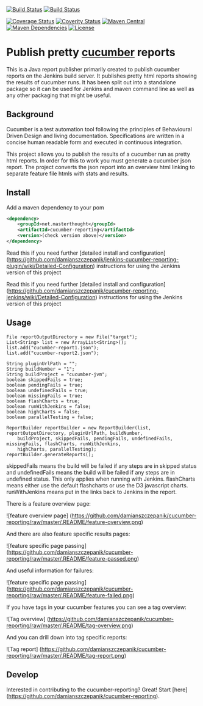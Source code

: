 [![Build Status](https://img.shields.io/travis/damianszczepanik/cucumber-reporting.svg)](https://travis-ci.org/damianszczepanik/cucumber-reporting)
[![Build Status](https://img.shields.io/appveyor/ci/damianszczepanik/cucumber-reporting.svg)](https://ci.appveyor.com/project/damianszczepanik/cucumber-reporting/history)

[![Coverage Status](https://img.shields.io/codecov/c/github/damianszczepanik/cucumber-reporting/master.svg)](https://codecov.io/github/damianszczepanik/cucumber-reporting)
[![Coverity Status](https://scan.coverity.com/projects/6166/badge.svg)](https://scan.coverity.com/projects/damianszczepanik-cucumber-reporting)
[![Maven Central](https://img.shields.io/maven-central/v/net.masterthought/cucumber-reporting.svg)](http://search.maven.org/#search|gav|1|g%3A%22net.masterthought%22%20AND%20a%3A%22cucumber-reporting%22)
[![Maven Dependencies](https://www.versioneye.com/user/projects/55c5301d653762001a0035ed/badge.svg)](https://www.versioneye.com/user/projects/55c5301d653762001a0035ed?child=summary)
[![License](https://img.shields.io/badge/license-GNU%20LGPL%20v2.1-blue.svg)](https://raw.githubusercontent.com/damianszczepanik/cucumber-reporting/master/LICENCE)

# Publish pretty [cucumber](http://cukes.info/) reports

This is a Java report publisher primarily created to publish cucumber reports on the Jenkins build server. It publishes pretty html reports showing the results of cucumber runs. It has been split out into a standalone package so it can be used for Jenkins and maven command line as well as any other packaging that might be useful.

## Background

Cucumber is a test automation tool following the principles of Behavioural Driven Design and living documentation. Specifications are written in a concise human readable form and executed in continuous integration.

This project allows you to publish the results of a cucumber run as pretty html reports. In order for this to work you must generate a cucumber json report. The project converts the json report into an overview html linking to separate feature file htmls with stats and results.

## Install

Add a maven dependency to your pom
```xml
<dependency>
    <groupId>net.masterthought</groupId>
    <artifactId>cucumber-reporting</artifactId>
    <version>(check version above)</version>
</dependency>
```
Read this if you need further [detailed install and configuration]
(https://github.com/damianszczepanik/jenkins-cucumber-reporting-plugin/wiki/Detailed-Configuration) instructions for using the Jenkins version of this project

Read this if you need further  [detailed install and configuration]
(https://github.com/damianszczepanik/cucumber-reporting-jenkins/wiki/Detailed-Configuration) instructions for using the Jenkins version of this project

## Usage

    File reportOutputDirectory = new File("target");
    List<String> list = new ArrayList<String>();
    list.add("cucumber-report1.json");
    list.add("cucumber-report2.json");

    String pluginUrlPath = "";
    String buildNumber = "1";
    String buildProject = "cucumber-jvm";
    boolean skippedFails = true;
    boolean pendingFails = true;
    boolean undefinedFails = true;
    boolean missingFails = true;
    boolean flashCharts = true;
    boolean runWithJenkins = false;
    boolean highCharts = false;
    boolean parallelTesting = false;

    ReportBuilder reportBuilder = new ReportBuilder(list, reportOutputDirectory, pluginUrlPath, buildNumber,
        buildProject, skippedFails, pendingFails, undefinedFails, missingFails, flashCharts, runWithJenkins,
        highCharts, parallelTesting);
    reportBuilder.generateReports();

skippedFails means the build will be failed if any steps are in skipped status and undefinedFails means the build will be failed if any steps are in undefined status. This only applies when running with Jenkins.
flashCharts means either use the default flashcharts or use the D3 javascript charts. runWithJenkins means put in the links back to Jenkins in the report.

There is a feature overview page:

![feature overview page]
(https://github.com/damianszczepanik/cucumber-reporting/raw/master/.README/feature-overview.png)

And there are also feature specific results pages:

![feature specific page passing]
(https://github.com/damianszczepanik/cucumber-reporting/raw/master/.README/feature-passed.png)

And useful information for failures:

![feature specific page passing]
(https://github.com/damianszczepanik/cucumber-reporting/raw/master/.README/feature-failed.png)

If you have tags in your cucumber features you can see a tag overview:

![Tag overview]
(https://github.com/damianszczepanik/cucumber-reporting/raw/master/.README/tag-overview.png)

And you can drill down into tag specific reports:

![Tag report]
(https://github.com/damianszczepanik/cucumber-reporting/raw/master/.README/tag-report.png)

## Develop

Interested in contributing to the cucumber-reporting?  Great!  Start [here]
(https://github.com/damianszczepanik/cucumber-reporting).
